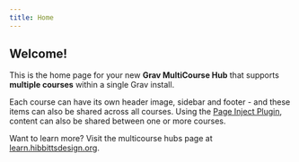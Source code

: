 ```yaml
---
title: Home
---
```


## Welcome!

This is the home page for your new  **Grav MultiCourse Hub** that supports **multiple courses** within a single Grav install.

Each course can have its own header image, sidebar and footer - and these items can also be shared across all courses. Using the [Page Inject Plugin](https://github.com/getgrav/grav-plugin-page-inject), content can also be shared between one or more courses.

Want to learn more? Visit the multicourse hubs page at [learn.hibbittsdesign.org](https://learn.hibbittsdesign.org/opencoursehub/multicourse-hubs).

